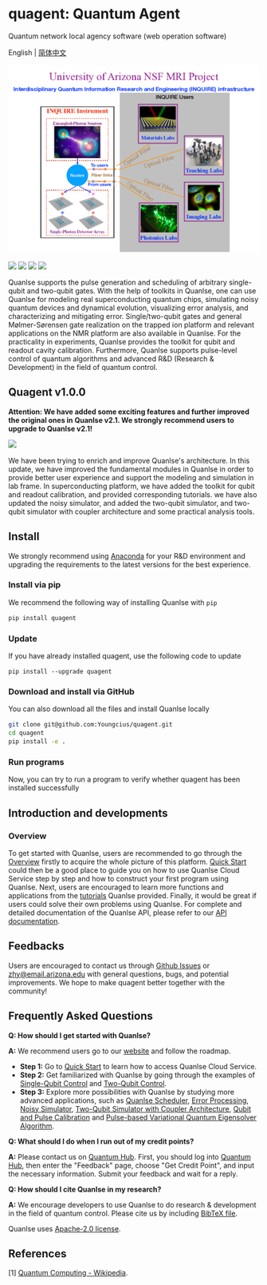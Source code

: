 # quagent: Quantum Agent
Quantum network local agency software (web operation software)


English | [简体中文](README_CN.md)

![](asset/images/profile.png)

[![](https://img.shields.io/badge/license-Apache%202.0-green)](./LICENSE) [![](https://img.shields.io/badge/build-passing-green)]() ![](https://img.shields.io/badge/Python-3.7--3.8-blue) ![](https://img.shields.io/badge/release-v0.1-blue)

[comment]: <> ([quagent &#40;Quantum Agent&#41;]&#40;https://quanlse.baidu.com&#41; is a cloud-based platform for quantum control developed by the [Institute for Quantum Computing]&#40;https://quantum.baidu.com&#41; at Baidu Research. Quanlse aims to bridge the gap between quantum software and hardware. It provides efficient and professional quantum control solutions via an open-source SDK strengthened by Quanlse Cloud Service.)

Quanlse supports the pulse generation and scheduling of arbitrary single-qubit and two-qubit gates. With the help of toolkits in Quanlse, one can use Quanlse for modeling real superconducting quantum chips, simulating noisy quantum devices and dynamical evolution, visualizing error analysis, and characterizing and mitigating error. Single/two-qubit gates and general Mølmer-Sørensen gate realization on the trapped ion platform and relevant applications on the NMR platform are also available in Quanlse. For the practicality in experiments, Quanlse provides the toolkit for qubit and readout cavity calibration. Furthermore, Quanlse supports pulse-level control of quantum algorithms and advanced R&D (Research & Development) in the field of quantum control.

## Quagent v1.0.0

**Attention: We have added some exciting features and further improved the original ones in Quanlse v2.1. We strongly recommend users to upgrade to Quanlse v2.1!**

![](https://release-data.bd.bcebos.com/Quanlse_architecture_en.png)

We have been trying to enrich and improve Quanlse's architecture. In this update, we have improved the fundamental modules in Quanlse in order to provide better user experience and support the modeling and simulation in lab frame. In superconducting platform, we have added the toolkit for qubit and readout calibration, and provided corresponding tutorials. we have also updated the noisy simulator, and added the two-qubit simulator, and two-qubit simulator with coupler architecture and some practical analysis tools.

## Install

We strongly recommend using [Anaconda](https://www.anaconda.com/) for your R&D environment and upgrading the requirements to the latest versions for the best experience.

### Install via pip

We recommend the following way of installing Quanlse with `pip`

```bash
pip install quagent
```

### Update

If you have already installed quagent, use the following code to update

```
pip install --upgrade quagent
```

### Download and install via GitHub

You can also download all the files and install Quanlse locally

```bash
git clone git@github.com:Youngcius/quagent.git
cd quagent
pip install -e .
```

### Run programs

Now, you can try to run a program to verify whether quagent has been installed successfully

[comment]: <> (```bash)

[comment]: <> (cd example)

[comment]: <> (python 1-example-pi-pulse.py)

[comment]: <> (```)

## Introduction and developments

### Overview

To get started with Quanlse, users are recommended to go through the [Overview](https://quanlse.baidu.com/#/doc/overview) firstly to acquire the whole picture of this platform. [Quick Start](https://quanlse.baidu.com/#/doc/quickstart) could then be a good place to guide you on how to use Quanlse Cloud Service step by step and how to construct your first program using Quanlse. Next, users are encouraged to learn more functions and applications from the [tutorials](https://quanlse.baidu.com/#/doc/tutorial-construct-ham) Quanlse provided. Finally, it would be great if users could solve their own problems using Quanlse. For complete and detailed documentation of the Quanlse API, please refer to our [API documentation](https://quanlse.baidu.com/api/).

[comment]: <> (### Tutorials)

[comment]: <> (Quanlse provides detailed and comprehensive tutorials from fundamental to advanced topics. Each tutorial currently supports reading on our [website]&#40;https://quanlse.baidu.com&#41;. For interested developers, we recommend them to download [Jupyter Notebooks]&#40;https://jupyter.org/&#41; and play with it. The tutorial list is as follows:)

[comment]: <> (+ **QuanlseSuperconduct**)

[comment]: <> (  + [Construct Hamiltonian]&#40;https://quanlse.baidu.com/#/doc/tutorial-construct-hamiltonian&#41;)

[comment]: <> (  + **Single-Qubit Control**)

[comment]: <> (    + [Single-Qubit Gate]&#40;https://quanlse.baidu.com/#/doc/tutorial-single-qubit&#41;)

[comment]: <> (    + [Optimize Pulses Using GRAPE]&#40;https://quanlse.baidu.com/#/doc/tutorial-GRAPE&#41;)

[comment]: <> (    + [Calibrate $\pi$ Pulse]&#40;https://quanlse.baidu.com/#/doc/tutorial-pi-pulse&#41;)

[comment]: <> (    + [Derivative Removal by Adiabatic Gate]&#40;https://quanlse.baidu.com/#/doc/tutorial-drag&#41;)

[comment]: <> (  + **Two-Qubit Gate Control**)

[comment]: <> (    + [iSWAP Gate]&#40;https://quanlse.baidu.com/#/doc/tutorial-iswap&#41;)

[comment]: <> (    + [Controlled-Z Gate]&#40;https://quanlse.baidu.com/#/doc/tutorial-cz&#41;)

[comment]: <> (    + [Cross-Resonance Gate]&#40;https://quanlse.baidu.com/#/doc/tutorial-cr&#41;)

[comment]: <> (  + [Quanlse Scheduler]&#40;https://quanlse.baidu.com/#/doc/tutorial-scheduler&#41;)

[comment]: <> (  + **Error Processing**)

[comment]: <> (    + [Error Analysis]&#40;https://quanlse.baidu.com/#/doc/tutorial-error-analysis&#41;)

[comment]: <> (    + [Randomized Benchmarking]&#40;https://quanlse.baidu.com/#/doc/tutorial-randomized-benchmarking&#41;)

[comment]: <> (    + [Zero-Noise Extrapolation]&#40;https://quanlse.baidu.com/#/doc/tutorial-ZNE&#41;)

[comment]: <> (  + **Noisy Simulator**)

[comment]: <> (    + [Single-Qubit Noisy Simulator]&#40;https://quanlse.baidu.com/#/doc/tutorial-single-qubit-noisy-simulator&#41;)

[comment]: <> (    + [Multi-Qubit Noisy Simulator]&#40;https://quanlse.baidu.com/#/doc/tutorial-multi-qubit-noisy-simulator&#41;)

[comment]: <> (    + [Two-Qubit Simulator with Coupler Architecture]&#40;https://quanlse.baidu.com/#/doc/tutorial-two-qubit-simulator-with-coupler-architecture&#41;)

[comment]: <> (  + **Qubit and Pulse Calibration**)

[comment]: <> (    + [Simulation of Readout Cavity Calibration]&#40;https://quanlse.baidu.com/#/doc/tutorial-readout-cavity-calibration&#41;)

[comment]: <> (    + [Single-Qubit Calibration]&#40;https://quanlse.baidu.com/#/doc/tutorial-single-qubit-calibration&#41;)

[comment]: <> (    + [Controlled-Z Pulse Calibration]&#40;https://quanlse.baidu.com/#/doc/tutorial-calibration-cz&#41;)

[comment]: <> (  + [Pulse-Based Variational Quantum Eigensolver Algorithm]&#40;https://quanlse.baidu.com/#/doc/tutorial-pbvqe&#41;)

[comment]: <> (+ **QuanlseTrappedIon**)

[comment]: <> (  + [Single/Two-Qubit Gate]&#40;https://quanlse.baidu.com/#/doc/tutorial-ion-trap-single-and-two-qubit-gate&#41;)

[comment]: <> (  + [General Mølmer-Sørensen Gate]&#40;https://quanlse.baidu.com/#/doc/tutorial-general-MS-gate&#41;)

[comment]: <> (+ [QuanlseNMR]&#40;https://quanlse.baidu.com/#/doc/nmr&#41;)

## Feedbacks

Users are encouraged to contact us through [Github Issues](https://github.com/Youngcius/quagent) or zhy@email.arizona.edu with general questions, bugs, and potential improvements. We hope to make quagent better together with the community!

## Frequently Asked Questions

**Q: How should I get started with Quanlse?**

**A:** We recommend users go to our [website](http://quanlse.baidu.com) and follow the roadmap. 

- **Step 1:** Go to [Quick Start](https://quanlse.baidu.com/#/doc/quickstart) to learn how to access Quanlse Cloud Service.
- **Step 2:** Get familiarized with Quanlse by going through the examples of [Single-Qubit Control](https://quanlse.baidu.com/#/doc/tutorial-single-qubit) and [Two-Qubit Control](https://quanlse.baidu.com/#/doc/tutorial-iswap). 
- **Step 3:** Explore more possibilities with Quanlse by studying more advanced applications, such as [Quanlse Scheduler](https://quanlse.baidu.com/#/doc/tutorial-scheduler), [Error Processing](https://quanlse.baidu.com/#/doc/tutorial-error-analysis), [Noisy Simulator](https://quanlse.baidu.com/#/doc/tutorial-multi-qubit-noisy-simulator), [Two-Qubit Simulator with Coupler Architecture](https://quanlse.baidu.com/#/doc/tutorial-two-qubit-simulator-with-coupler-architecture), [Qubit and Pulse Calibration](https://quanlse.baidu.com/#/doc/tutorial-readout-cavity-calibration) and [Pulse-based Variational Quantum Eigensolver Algorithm](https://quanlse.baidu.com/#/doc/tutorial-pbvqe).

**Q: What should I do when I run out of my credit points?**  

**A:** Please contact us on [Quantum Hub](https://quantum-hub.baidu.com). First, you should log into [Quantum Hub](https://quantum-hub.baidu.com), then enter the "Feedback" page, choose "Get Credit Point", and input the necessary information. Submit your feedback and wait for a reply.

**Q: How should I cite Quanlse in my research?**  

**A:** We encourage developers to use Quanlse to do research & development in the field of quantum control. Please cite us by including [BibTeX file](Quanlse.bib).

[comment]: <> (## Changelog)

[comment]: <> (The changelog of this project can be found in [CHANGELOG.md]&#40;CHANGELOG.md&#41;.)

[comment]: <> (## Copyright and License)

Quanlse uses [Apache-2.0 license](LICENSE).

## References

[1] [Quantum Computing - Wikipedia](https://en.wikipedia.org/wiki/Quantum_computing).


[comment]: <> ([1] [Quantum Computing - Wikipedia]&#40;https://en.wikipedia.org/wiki/Quantum_computing&#41;.)

[comment]: <> ([2] [Nielsen, Michael A., and Isaac L. Chuang. *Quantum Computation and Quantum Information: 10th Anniversary Edition*. Cambridge: Cambridge UP, 2010. Print.]&#40;https://doi.org/10.1017/CBO9780511976667&#41;)

[comment]: <> ([3] [Werschnik, J., and E. K. U. Gross. "Quantum optimal control theory." *Journal of Physics B: Atomic, Molecular and Optical Physics* 40.18 &#40;2007&#41;: R175.]&#40;https://doi.org/10.1088/0953-4075/40/18/R01&#41;)

[comment]: <> ([4] [Wendin, Göran. "Quantum information processing with superconducting circuits: a review." *Reports on Progress in Physics* 80.10 &#40;2017&#41;: 106001.]&#40;https://doi.org/10.1088/1361-6633/aa7e1a&#41;)

[comment]: <> ([5] [Krantz, Philip, et al. "A quantum engineer's guide to superconducting qubits." *Applied Physics Reviews* 6.2 &#40;2019&#41;: 021318.]&#40;https://doi.org/10.1063/1.5089550&#41;)



